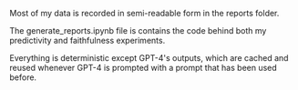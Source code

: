 Most of my data is recorded in semi-readable form in the reports folder.

The generate_reports.ipynb file is contains the code behind both my predictivity and faithfulness experiments.

Everything is deterministic except GPT-4's outputs, which are cached and reused whenever GPT-4 is prompted with a prompt that has been used before.